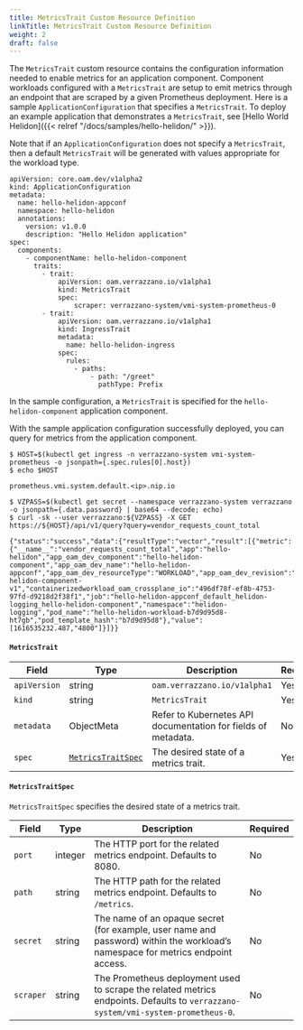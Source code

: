 ```yaml
---
title: MetricsTrait Custom Resource Definition
linkTitle: MetricsTrait Custom Resource Definition
weight: 2
draft: false
---
```

The `MetricsTrait` custom resource contains the configuration information needed to enable metrics for an application component.  Component workloads configured with a `MetricsTrait` are setup to emit metrics through an endpoint that are scraped by a given Prometheus deployment.  Here is a sample `ApplicationConfiguration` that specifies a `MetricsTrait`.  To deploy an example application that demonstrates a `MetricsTrait`, see [Hello World Helidon]({{< relref "/docs/samples/hello-helidon/" >}}).

Note that if an `ApplicationConfiguration` does not specify a `MetricsTrait`, then a default `MetricsTrait` will be generated with values appropriate for the workload type.
```
apiVersion: core.oam.dev/v1alpha2
kind: ApplicationConfiguration
metadata:
  name: hello-helidon-appconf
  namespace: hello-helidon
  annotations:
    version: v1.0.0
    description: "Hello Helidon application"
spec:
  components:
    - componentName: hello-helidon-component
      traits:
        - trait:
            apiVersion: oam.verrazzano.io/v1alpha1
            kind: MetricsTrait
            spec:
                scraper: verrazzano-system/vmi-system-prometheus-0
        - trait:
            apiVersion: oam.verrazzano.io/v1alpha1
            kind: IngressTrait
            metadata:
              name: hello-helidon-ingress
            spec:
              rules:
                - paths:
                    - path: "/greet"
                      pathType: Prefix
```
In the sample configuration, a `MetricsTrait` is specified for the `hello-helidon-component` application component.

With the sample application configuration successfully deployed, you can query for metrics from the application component.
```
$ HOST=$(kubectl get ingress -n verrazzano-system vmi-system-prometheus -o jsonpath={.spec.rules[0].host})
$ echo $HOST

prometheus.vmi.system.default.<ip>.nip.io

$ VZPASS=$(kubectl get secret --namespace verrazzano-system verrazzano -o jsonpath={.data.password} | base64 --decode; echo)
$ curl -sk --user verrazzano:${VZPASS} -X GET https://${HOST}/api/v1/query?query=vendor_requests_count_total

{"status":"success","data":{"resultType":"vector","result":[{"metric":{"__name__":"vendor_requests_count_total","app":"hello-helidon","app_oam_dev_component":"hello-helidon-component","app_oam_dev_name":"hello-helidon-appconf","app_oam_dev_resourceType":"WORKLOAD","app_oam_dev_revision":"hello-helidon-component-v1","containerizedworkload_oam_crossplane_io":"496df78f-ef8b-4753-97fd-d9218d2f38f1","job":"hello-helidon-appconf_default_helidon-logging_hello-helidon-component","namespace":"helidon-logging","pod_name":"hello-helidon-workload-b7d9d95d8-ht7gb","pod_template_hash":"b7d9d95d8"},"value":[1616535232.487,"4800"]}]}}
```

#### `MetricsTrait`

| Field | Type | Description | Required
| --- | --- | --- | --- |
| `apiVersion` | string | `oam.verrazzano.io/v1alpha1` | Yes |
| `kind` | string | `MetricsTrait` |  Yes |
| `metadata` | ObjectMeta | Refer to Kubernetes API documentation for fields of metadata. |  No |
| `spec` |  [`MetricsTraitSpec`](#metricstraitspec) | The desired state of a metrics trait. |  Yes |

#### `MetricsTraitSpec`
`MetricsTraitSpec` specifies the desired state of a metrics trait.

| Field | Type | Description | Required
| --- | --- | --- | --- |
| `port` | integer | The HTTP port for the related metrics endpoint. Defaults to 8080. | No |
| `path` | string | The HTTP path for the related metrics endpoint. Defaults to `/metrics`. | No |
| `secret` | string | The name of an opaque secret (for example, user name and password) within the workload’s namespace for metrics endpoint access. | No |
| `scraper` | string | The Prometheus deployment used to scrape the related metrics endpoints. Defaults to `verrazzano-system/vmi-system-prometheus-0`. | No |

